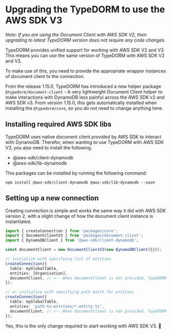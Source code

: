 # Upgrading the TypeDORM to use the AWS SDK V3

_Note: If you are using the Document Client with AWS SDK V2, then upgrading to latest TypeDORM version does not require any code changes._

TypeDORM provides unified support for working with AWS SDK V2 and V3. This means you can use the same version of TypeDORM with AWS SDK V2 and V3.

To make use of this, you need to provide the appropriate wrapper instances of document client to the connection.

From the release 1.15.0, TypeDORM has introduced a new helper package `@typedorm/document-client` - A very lightweight Document Client helper to make interactions with DynamoDB less painful across the AWS SDK v2 and AWS SDK v3.
From version 1.15.0, this gets automatically installed when installing the `@typedorm/core`, so you do not need to change anything here.

## Installing required AWS SDK libs

TypeDORM uses native document client provided by AWS SDK to interact with DynamoDB. Therefor, when wanting to use TypeDORM with AWS SDK V3, you also need to install the following.

- @aws-sdk/client-dynamodb
- @aws-sdk/lib-dynamodb

This packages can be installed by running the following command:

`npm install @aws-sdk/client-dynamodb @aws-sdk/lib-dynamodb --save`

## Setting up a new connection

Creating connection is simple and works the same way it did with AWS SDK version 2, with a slight change of how the document client instance is instantiated.

```typescript
import { createConnection } from 'packages/core';
import { DocumentClientV3 } from 'packages/document-client';
import { DynamoDBClient } from '@aws-sdk/client-dynamodb';

const documentClient = new DocumentClientV3(new DynamoDBClient({}));

// initialize with specifying list of entities
createConnection({
  table: myGlobalTable,
  entities: [Organisation],
  documentClient, // <-- When documentClient is not provided, TypeDORM defaults to use the DocumentClientV2
});

// or initialize with specifying path match for entities
createConnection({
  table: myGlobalTable,
  entities: 'path-to-entities/*.entity.ts',
  documentClient, // <-- When documentClient is not provided, TypeDORM defaults to use the DocumentClientV2
});
```

Yes, this is the only change required to start working with AWS SDK V3. 🙂️

